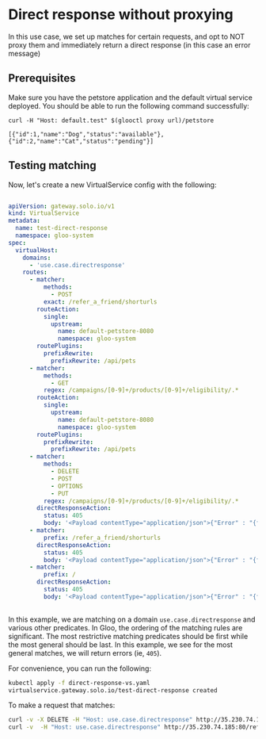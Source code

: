 # Direct response without proxying

In this use case, we set up matches for certain requests, and opt to NOT proxy them and immediately return a direct response (in this case an error message)

## Prerequisites

Make sure you have the petstore application and the default virtual service deployed. You should be able to run the following command successfully:

```
curl -H "Host: default.test" $(glooctl proxy url)/petstore

[{"id":1,"name":"Dog","status":"available"},{"id":2,"name":"Cat","status":"pending"}]
```

## Testing matching

Now, let's create a new VirtualService config with the following:

```yaml

apiVersion: gateway.solo.io/v1
kind: VirtualService
metadata:
  name: test-direct-response
  namespace: gloo-system
spec:
  virtualHost:
    domains:
      - 'use.case.directresponse'
    routes:
      - matcher:
          methods:
            - POST
          exact: /refer_a_friend/shorturls
        routeAction:
          single:
            upstream:
              name: default-petstore-8080
              namespace: gloo-system
        routePlugins:
          prefixRewrite:
            prefixRewrite: /api/pets    
      - matcher:
          methods:
            - GET
          regex: /campaigns/[0-9]+/products/[0-9]+/eligibility/.*
        routeAction:
          single:
            upstream:
              name: default-petstore-8080
              namespace: gloo-system
        routePlugins:
          prefixRewrite:
            prefixRewrite: /api/pets        
      - matcher:
          methods:
            - DELETE
            - POST
            - OPTIONS
            - PUT
          regex: /campaigns/[0-9]+/products/[0-9]+/eligibility/.*
        directResponseAction:
          status: 405
          body: '<Payload contentType="application/json">{"Error" : "{fault.name}", "ErrorCode" : "405", "ErrorDesc" : "Method Not Allowed" }</Payload>'                                 
      - matcher:
          prefix: /refer_a_friend/shorturls
        directResponseAction:
          status: 405
          body: '<Payload contentType="application/json">{"Error" : "{fault.name}", "ErrorCode" : "405", "ErrorDesc" : "Method Not Allowed" }</Payload>'
      - matcher:
          prefix: /
        directResponseAction:
          status: 405
          body: '<Payload contentType="application/json">{"Error" : "{fault.name}", "ErrorCode" : "405", "ErrorDesc" : "Method Not Allowed" }</Payload>'          
   
```

In this example, we are matching on a domain `use.case.directresponse` and various other predicates. 
In Gloo, the ordering of the matching rules are significant. The most restrictive matching predicates should be first while the most general should be last. In this example, we see for the most general matches, we will return errors (ie, `405`).


For convenience, you can run the following:

```bash
kubectl apply -f direct-response-vs.yaml
virtualservice.gateway.solo.io/test-direct-response created

```

To make a request that matches:

```bash
curl -v -X DELETE -H "Host: use.case.directresponse" http://35.230.74.185:80/campaigns/1/products/4/eligibility/foo
curl -v  -H "Host: use.case.directresponse" http://35.230.74.185:80/refer_a_friend/shorturls
```
